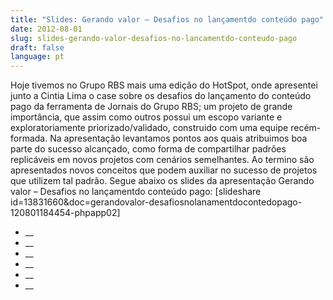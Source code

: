 ```yaml
---
title: "Slides: Gerando valor – Desafios no lançamentdo conteúdo pago"
date: 2012-08-01
slug: slides-gerando-valor-desafios-no-lancamentdo-conteudo-pago
draft: false
language: pt
---
```


Hoje tivemos no Grupo RBS mais uma edição do HotSpot, onde apresentei junto a Cintia Lima o case sobre os desafios do lançamento do conteúdo pago da ferramenta de Jornais do Grupo RBS; um projeto de grande importância, que assim como outros possui um escopo variante e exploratoriamente priorizado/validado, construido com uma equipe recém-formada.
Na apresentação levantamos pontos aos quais atribuimos boa parte do sucesso alcançado, como forma de compartilhar padrões replicáveis em novos projetos com cenários semelhantes. Ao termino são apresentados novos conceitos que podem auxiliar no sucesso de projetos que utilizem tal padrão.
Segue abaixo os slides da apresentação Gerando valor – Desafios no lançamentdo conteúdo pago:
[slideshare id=13831660&doc=gerandovalor-desafiosnolanamentdocontedopago-120801184454-phpapp02]
- __
- __
- __
- __
- __
- __